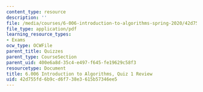 ```yaml
---
content_type: resource
description: ''
file: /media/courses/6-006-introduction-to-algorithms-spring-2020/42d755fd6b9cd6f738e3615b57346ee5_MIT6_006S20_review1.pdf
file_type: application/pdf
learning_resource_types:
- Exams
ocw_type: OCWFile
parent_title: Quizzes
parent_type: CourseSection
parent_uid: 400e6a8d-35c4-e497-f645-fe19629c58f3
resourcetype: Document
title: 6.006 Introduction to Algorithms, Quiz 1 Review
uid: 42d755fd-6b9c-d6f7-38e3-615b57346ee5
---
```


